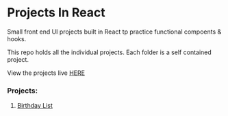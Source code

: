 # Projects In React

Small front end UI projects built in React tp practice functional compoents & hooks.

This repo holds all the individual projects.
Each folder is a self contained project.

View the projects live [HERE](https:///)

### Projects:

1. [Birthday List]()
